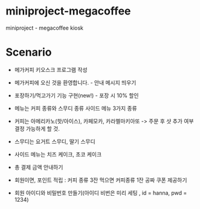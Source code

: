 # miniproject-megacoffee
miniproject - megacoffee kiosk

# Scenario
- 메가커피 키오스크 프로그램 작성
- 메가커피에 오신 것을 환영합니다. - 안내 메시지 띄우기

- 포장하기/먹고가기 기능 구현(new!) - 포장 시 10% 할인
- 메뉴는 커피 종류와 스무디 종류 사이드 메뉴 3가지 종류   
- 커피는 아메리카노(핫/아이스), 카페모카, 카라멜마키아또 
      -> 주문 후 샷 추가 여부 결정 가능하게 할 것. 
- 스무디는 요거트 스무디, 딸기 스무디
- 사이드 메뉴는 치즈 케이크, 초코 케이크 
- 총 결제 금액 안내하기 
- 회원이면, 포인트 적립 : 커피 종류 3잔 먹으면 커피종류 1잔 공짜 쿠폰 제공하기
- 회원 아이디와 비밀번호 만들기(아이디 비번은 미리 세팅 , id = hanna, pwd = 1234)
